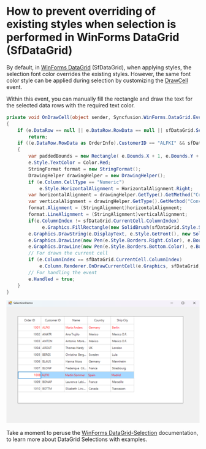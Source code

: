 # How to prevent overriding of existing styles when selection is performed in WinForms DataGrid (SfDataGrid)

By default, in [WinForms DataGrid](https://www.syncfusion.com/winforms-ui-controls/datagrid) (SfDataGrid), when applying styles, the selection font color overrides the existing styles. However, the same font color style can be applied during selection by customizing the [DrawCell](https://help.syncfusion.com/cr/windowsforms/Syncfusion.WinForms.DataGrid.SfDataGrid.html#Syncfusion_WinForms_DataGrid_SfDataGrid_DrawCell) event.

Within this event, you can manually fill the rectangle and draw the text for the selected data rows with the required text color.

 ```csharp
 private void OnDrawCell(object sender, Syncfusion.WinForms.DataGrid.Events.DrawCellEventArgs e)
 {
     if (e.DataRow == null || e.DataRow.RowData == null || sfDataGrid.SelectedItems == null || sfDataGrid.SelectedItems.Count < 0 || sfDataGrid.CurrentCell == null)
         return;
     if ((e.DataRow.RowData as OrderInfo).CustomerID == "ALFKI" && sfDataGrid.SelectedItems.OfType<OrderInfo>().Select(item => item.CustomerID).Contains("ALFKI"))
     {           
         var paddedBounds = new Rectangle( e.Bounds.X + 1, e.Bounds.Y + 1, e.Bounds.Width - 2, e.Bounds.Height - 2);
         e.Style.TextColor = Color.Red;
         StringFormat format = new StringFormat();
         DrawingHelper drawingHelper = new DrawingHelper();
         if (e.Column.CellType == "Numeric")
             e.Style.HorizontalAlignment = HorizontalAlignment.Right;
         var horizontalAlignment = drawingHelper.GetType().GetMethod("ConvertToStringAlignment", System.Reflection.BindingFlags.NonPublic | System.Reflection.BindingFlags.Static, Type.DefaultBinder, new Type[] { typeof(HorizontalAlignment) }, new ParameterModifier[] { }).Invoke(drawingHelper, new object[] { e.Style.HorizontalAlignment });
         var verticalAlignment = drawingHelper.GetType().GetMethod("ConvertToStringAlignment", System.Reflection.BindingFlags.NonPublic | System.Reflection.BindingFlags.Static, Type.DefaultBinder, new Type[] { typeof(VerticalAlignment) }, new ParameterModifier[] { }).Invoke(drawingHelper, new object[] { e.Style.VerticalAlignment });
         format.Alignment = (StringAlignment)horizontalAlignment;
         format.LineAlignment = (StringAlignment)verticalAlignment;
         if(e.ColumnIndex != sfDataGrid.CurrentCell.ColumnIndex)
              e.Graphics.FillRectangle(new SolidBrush(sfDataGrid.Style.SelectionStyle.BackColor), e.Bounds);
         e.Graphics.DrawString(e.DisplayText, e.Style.GetFont(), new SolidBrush(e.Style.TextColor), paddedBounds, format);
         e.Graphics.DrawLine(new Pen(e.Style.Borders.Right.Color), e.Bounds.Right - 1, e.Bounds.Top, e.Bounds.Right - 1, e.Bounds.Bottom);
         e.Graphics.DrawLine(new Pen(e.Style.Borders.Bottom.Color), e.Bounds.Left, e.Bounds.Bottom - 1, e.Bounds.Right, e.Bounds.Bottom - 1);
         // For drawn the current cell
         if (e.ColumnIndex == sfDataGrid.CurrentCell.ColumnIndex)
             e.Column.Renderer.OnDrawCurrentCell(e.Graphics, sfDataGrid, new RowColumnIndex(sfDataGrid.CurrentCell.RowIndex, sfDataGrid.CurrentCell.ColumnIndex));
         // For handling the event
         e.Handled = true;
     }
 }
 ```
 ![Overriding SelectionStyle](OverridingSelectionStyle.png)

Take a moment to peruse the [WinForms DataGrid-Selection](https://help.syncfusion.com/windowsforms/datagrid/selection) documentation, to learn more about DataGrid Selections with examples.
